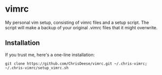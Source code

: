 vimrc
=====

My personal vim setup, consisting of vimrc files and a setup script.
The script will make a backup of your original .vimrc files that it might overwrite.

Installation
-----
If you trust me, here's a one-line installation:

    git clone https://github.com/ChrisDeese/vimrc.git ~/.chris-vimrc; ~/.chris-vimrc/setup_vimrc.sh
